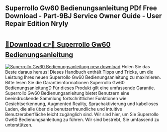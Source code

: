 ## Superrollo Gw60 Bedienungsanleitung PDf Free Download - Part-9BJ Service Owner Guide - User Repair Edition Nryly

# <h2><a href="http://df3gik1.blite.top/?on=Superrollo+Gw60+Bedienungsanleitung">🔗Download 👉🔴 Superrollo Gw60 Bedienungsanleitung</a></h2>

[![Superrollo Gw60 Bedienungsanleitung new download](https://i.imgur.com/lujVjoI.png)](http://df3gik1.blite.top/?on=Superrollo+Gw60+Bedienungsanleitung)
Holen Sie das Beste daraus heraus! Dieses Handbuch enthält Tipps und Tricks, um die Leistung Ihres neuen Superrollo Gw60 Bedienungsanleitung zu maximieren. Bitte lesen Sie die Garantieinformationen Superrollo Gw60 BedienungsanleitungD Für dieses Produkt gilt eine umfassende Garantie. Superrollo Gw60 Bedienungsanleitung bietet Benutzern eine beeindruckende Sammlung fortschrittlicher Funktionen wie Gesichtserkennung, Augmented Reality, Sprachaktivierung und kabelloses Laden, die alle über die benutzerfreundliche und intuitive Benutzeroberfläche leicht zugänglich sind. Wir sind hier, um Sie Superrollo Gw60 Bedienungsanleitung zu führen. Wir sind bestrebt, Sie umfassend zu unterstützen.
